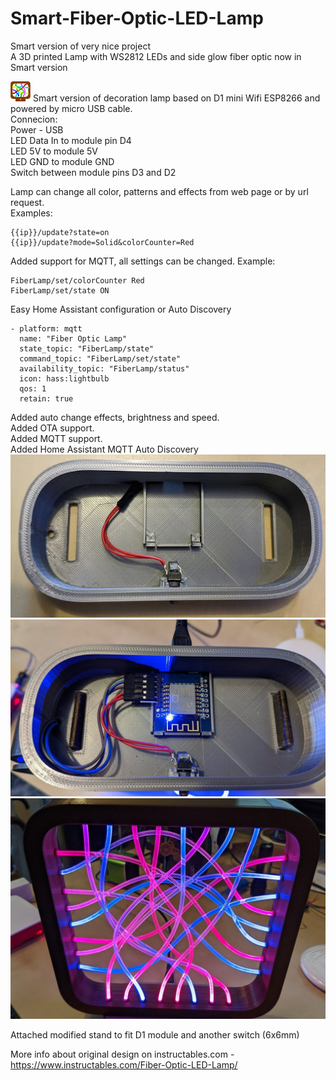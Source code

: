 # Smart-Fiber-Optic-LED-Lamp  
Smart version of very nice project  
A 3D printed Lamp with WS2812 LEDs and side glow fiber optic now in Smart version  

![icon](https://github.com/Robinek70/Smart-Fiber-Optic-LED-Lamp/raw/esp8266/icon.png) Smart version of decoration lamp based on D1 mini Wifi ESP8266 and powered by micro USB cable.  
Connecion:  
Power - USB  
LED Data In to module pin D4  
LED 5V to module 5V  
LED GND to module GND  
Switch between module pins D3 and D2  

Lamp can change all color, patterns and effects from web page or by url request.  
Examples:  
```
{{ip}}/update?state=on  
{{ip}}/update?mode=Solid&colorCounter=Red  
```

Added support for MQTT, all settings can be changed. 
Example:  
```
FiberLamp/set/colorCounter Red  
FiberLamp/set/state ON  
```
Easy Home Assistant configuration or Auto Discovery   
```
- platform: mqtt  
  name: "Fiber Optic Lamp"  
  state_topic: "FiberLamp/state"  
  command_topic: "FiberLamp/set/state"  
  availability_topic: "FiberLamp/status"  
  icon: hass:lightbulb  
  qos: 1  
  retain: true  
```
Added auto change effects, brightness and speed.  
Added OTA support.  
Added MQTT support.  
Added Home Assistant MQTT Auto Discovery  
![stand](https://github.com/Robinek70/Smart-Fiber-Optic-LED-Lamp/raw/esp8266/images/empty-stand.jpg)
![stand](https://github.com/Robinek70/Smart-Fiber-Optic-LED-Lamp/raw/esp8266/images/d1-module.jpg)
![lamp](https://github.com/Robinek70/Smart-Fiber-Optic-LED-Lamp/raw/esp8266/images/lamp.jpg)

Attached modified stand to fit D1 module and another switch (6x6mm)

More info about original design on instructables.com - https://www.instructables.com/Fiber-Optic-LED-Lamp/  
